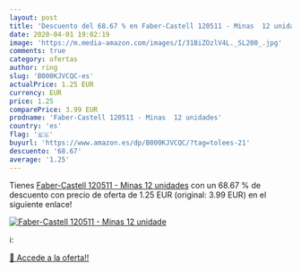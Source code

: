 ```yaml
---
layout: post
title: 'Descuento del 68.67 % en Faber-Castell 120511 - Minas  12 unidade'
date: 2020-04-01 19:02:19
image: 'https://m.media-amazon.com/images/I/31BiZOzlV4L._SL200_.jpg'
comments: true
category: ofertas
author: ring
slug: 'B000KJVCQC-es'
actualPrice: 1.25 EUR
currency: EUR
price: 1.25
comparePrice: 3.99 EUR
prodname: 'Faber-Castell 120511 - Minas  12 unidades'
country: 'es'
flag: '🇪🇸'
buyurl: 'https://www.amazon.es/dp/B000KJVCQC/?tag=tolees-21'
descuento: '68.67'
average: '1.25'
---
```


Tienes [Faber-Castell 120511 - Minas  12 unidades](https://www.amazon.es/dp/B000KJVCQC/?tag=tolees-21) con un 68.67 % de descuento con precio de oferta de 1.25 EUR (original: 3.99 EUR) en el siguiente enlace!

[![Faber-Castell 120511 - Minas  12 unidade](https://m.media-amazon.com/images/I/31BiZOzlV4L._SL200_.jpg)](https://www.amazon.es/dp/B000KJVCQC/?tag=tolees-21)

ℹ️:


[🛒 Accede a la oferta!!](https://www.amazon.es/dp/B000KJVCQC/?tag=tolees-21)
